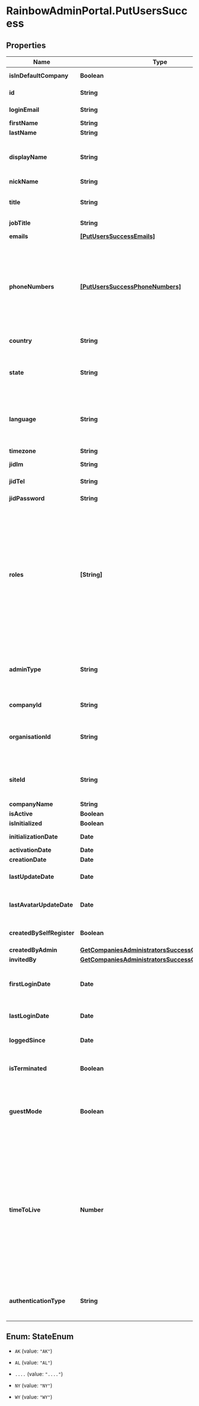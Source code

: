 # RainbowAdminPortal.PutUsersSuccess

## Properties

Name | Type | Description | Notes
------------ | ------------- | ------------- | -------------
**isInDefaultCompany** | **Boolean** | Is user in default company | 
**id** | **String** | User unique identifier | 
**loginEmail** | **String** | User email address (used for login) | 
**firstName** | **String** | User first name | 
**lastName** | **String** | User last name | 
**displayName** | **String** | User display name (firstName + lastName concatenated on server side) | 
**nickName** | **String** | User nickName | 
**title** | **String** | User title (honorifics title, like Mr, Mrs, Sir, Lord, Lady, Dr, Prof,...) | 
**jobTitle** | **String** | User job title | 
**emails** | [**[PutUsersSuccessEmails]**](PutUsersSuccessEmails.md) | Array of user emails addresses objects | 
**phoneNumbers** | [**[PutUsersSuccessPhoneNumbers]**](PutUsersSuccessPhoneNumbers.md) | Array of user phone numbers objects.    Phone number objects can:   * be created by user (information filled by user), * come from association with a system (pbx) device (association is done by admin).   | 
**country** | **String** | User country (ISO 3166-1 alpha3 format) | 
**state** | **String** | When country is &#39;USA&#39; or &#39;CAN&#39;, a state can be defined. Else it is not managed. | [optional] 
**language** | **String** | User language (ISO 639-1 code format, with possibility of regional variation. Ex: both &#39;en&#39; and &#39;en-US&#39; are supported) | 
**timezone** | **String** | User timezone name | 
**jidIm** | **String** | User Jabber IM identifier | 
**jidTel** | **String** | User Jabber TEL identifier | 
**jidPassword** | **String** | User Jabber IM and TEL password | 
**roles** | **[String]** | List of user roles (Array of String)    Note: &#x60;company_support&#x60; role is only used for support redirection. If a user writes a #support ticket and have the role &#x60;company_support&#x60;, the ticket will be sent to ALE&#39;s support (otherwise the ticket is sent to user&#39;s company&#39;s &#x60;supportEmail&#x60; address is set, ALE otherwise). | 
**adminType** | **String** | In case of user&#39;s is &#39;admin&#39;, define the subtype (organisation_admin, company_admin, site_admin (default undefined) | 
**companyId** | **String** | User company unique identifier | 
**organisationId** | **String** | In addition to User companyId, optional identifier to indicate the user belongs also to an organization | 
**siteId** | **String** | In addition to User companyId, optional identifier to indicate the user belongs also to a site | 
**companyName** | **String** | User company name | 
**isActive** | **Boolean** | Is user active | 
**isInitialized** | **Boolean** | Is user initialized | 
**initializationDate** | **Date** | User initialization date | 
**activationDate** | **Date** | User activation date | 
**creationDate** | **Date** | User creation date | 
**lastUpdateDate** | **Date** | Date of last user update (whatever the field updated) | 
**lastAvatarUpdateDate** | **Date** | Date of last user avatar create/update, null if no avatar | 
**createdBySelfRegister** | **Boolean** | true if user has been created using self register | 
**createdByAdmin** | [**GetCompaniesAdministratorsSuccessCreatedByAdmin**](GetCompaniesAdministratorsSuccessCreatedByAdmin.md) |  | 
**invitedBy** | [**GetCompaniesAdministratorsSuccessCreatedByAdmin**](GetCompaniesAdministratorsSuccessCreatedByAdmin.md) |  | 
**firstLoginDate** | **Date** | Date of first user login (only set the first time user logs in, null if user never logged in) | 
**lastLoginDate** | **Date** | Date of last user login (defined even if user is logged out) | 
**loggedSince** | **Date** | Date of last user login (null if user is logged out) | 
**isTerminated** | **Boolean** | Indicates if the Rainbow account of this user has been deleted | 
**guestMode** | **Boolean** | Indicated a user embedded in a chat or conference room, as guest, with limited rights until he finalizes his registration. | 
**timeToLive** | **Number** | Duration in second to wait before automatically starting a user deletion from the creation date.    Once the timeToLive has been reached, the user won&#39;t be usable to use APIs anymore (error 401523). His account may then be deleted from the database at any moment.    Value -1 means timeToLive is disable (i.e. user account will not expire). | 
**authenticationType** | **String** | User authentication type (if not set company default authentication will be used) | 



## Enum: StateEnum


* `AK` (value: `"AK"`)

* `AL` (value: `"AL"`)

* `....` (value: `"...."`)

* `NY` (value: `"NY"`)

* `WY` (value: `"WY"`)




